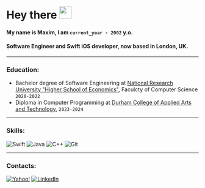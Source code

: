 <h1 align="left">Hey there</a> 
<img src="https://github.com/blackcater/blackcater/raw/main/images/Hi.gif" height="32"/></h1>

#### My name is Maxim, I am `current_year - 2002` y.o. 

#### Software Engineer and Swift iOS developer, now based in London, UK.

---

### Education:
- Bachelor degree of Software Engineering at [National Research University "Higher School of Economics"](https://www.hse.ru/en/), Faculcty of Computer Science `2020-2022`
- Diploma in Computer Programming at [Durham College of Applied Arts and Technology](https://durhamcollege.ca/), `2023-2024`

---

### Skills: 
![Swift](https://img.shields.io/badge/swift-F54A2A?style=for-the-badge&logo=swift&logoColor=white) ![Java](https://img.shields.io/badge/java-%23ED8B00.svg?style=for-the-badge&logo=java&logoColor=white) ![C++](https://img.shields.io/badge/c++-%2300599C.svg?style=for-the-badge&logo=c%2B%2B&logoColor=white) ![Git](https://img.shields.io/badge/git-%23F05033.svg?style=for-the-badge&logo=git&logoColor=white)

---

### Contacts:
[![Yahoo!](https://img.shields.io/badge/Yahoo!-6001D2?style=for-the-badge&logo=Yahoo!&logoColor=white)](mailto:mdleypunskiy@yahoo.com
) [![LinkedIn](https://img.shields.io/badge/linkedin-%230077B5.svg?style=for-the-badge&logo=linkedin&logoColor=white)](https://www.linkedin.com/in/maksim-leypunskiy-2b193b238)
